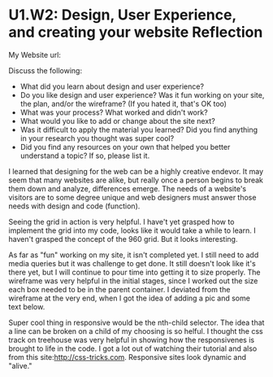 # U1.W2: Design, User Experience, and creating your website Reflection

My Website url: <!-- Website URL here (remove comment) -->

Discuss the following:
* What did you learn about design and user experience? 
* Do you like design and user experience? Was it fun working on your site, the plan, and/or the wireframe? (If you hated it, that's OK too)
* What was your process? What worked and didn't work?
* What would you like to add or change about the site next?
* Was it difficult to apply the material you learned? Did you find anything in your research you thought was super cool?
* Did you find any resources on your own that helped you better understand a topic? If so, please list it.

I learned that designing for the web can be a highly creative endevor. It may seem that many websites are alike, but really once a person begins to break them down and analyze, differences emerge. The needs of a website's visitors are to some degree unique and web designers must answer those needs with design and code (function).

Seeing the grid in action is very helpful. I have't yet grasped how to implement the grid into my code, looks like it would take a while to learn. I haven't grasped the concept of the 960 grid. But it looks interesting.

As far as "fun" working on my site, it isn't completed yet. I still need to add media queries but it was challenge to get done. It still doesn't look like it's there yet, but I will continue to pour time into getting it to size properly. The wireframe was very helpful in the initial stages, since I worked out the size each box needed to be in the parent container. 
I deviated from the wireframe at the very end, when I got the idea of adding a pic and some text below.

Super cool thing in responsive would be the nth-child selector. The idea that a line can be broken on a child of my choosing is so helful.
I thought the css track on treehouse was very helpful in showing how the responsivenes is brought to life in the code.
I got a lot out of watching their tutorial and also from this site:http://css-tricks.com.
Responsive sites look dynamic and "alive."
